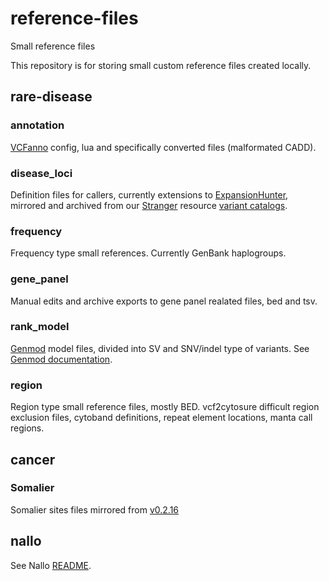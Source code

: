 # reference-files

Small reference files

This repository is for storing small custom reference files created locally.

## rare-disease

### annotation

[VCFanno](https://github.com/brentp/vcfanno/) config, lua and specifically converted files (malformated CADD).

### disease_loci

Definition files for callers, currently extensions to [ExpansionHunter](https://github.com/Illumina/ExpansionHunter/tree/master/variant_catalog), mirrored and archived from our [Stranger](https://github.com/moonso/stranger) resource [variant catalogs](https://github.com/moonso/stranger/tree/master/stranger/resources).

### frequency

Frequency type small references. Currently GenBank haplogroups.

### gene_panel

Manual edits and archive exports to gene panel realated files, bed and tsv.

### rank_model

[Genmod](https://github.com/moonso/genmod) model files, divided into SV and SNV/indel type of variants. See [Genmod documentation](http://moonso.github.io/genmod/).

### region

Region type small reference files, mostly BED. vcf2cytosure difficult region exclusion files, cytoband definitions, repeat element locations, manta call regions.

## cancer

### Somalier

Somalier sites files mirrored from [v0.2.16](https://github.com/brentp/somalier/releases/tag/v0.2.16)

## nallo

See Nallo [README](nallo/README.md).

